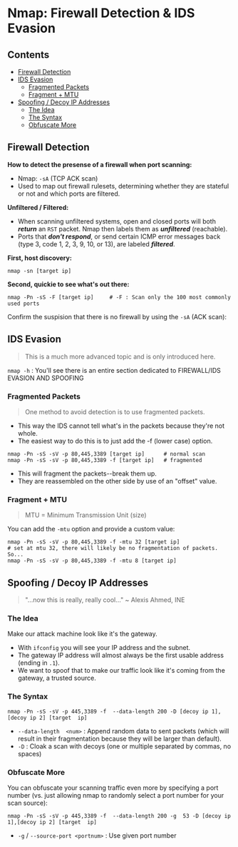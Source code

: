 # Nmap: Firewall Detection & IDS Evasion

## Contents
- [Firewall Detection](#)
- [IDS Evasion](#)
  - [Fragmented Packets](#)
  - [Fragment + MTU](#)
- [Spoofing / Decoy IP Addresses](#)
  - [The Idea](#)
  - [The Syntax](#)
  - [Obfuscate More](#)

## Firewall Detection

**How to detect the presense of a firewall when port scanning:** 
- Nmap: `-sA` (TCP ACK scan)
- Used to map out firewall rulesets, determining whether they are stateful or not and which ports are filtered.

**Unfiltered / Filtered:** 
- When scanning unfiltered systems, open and closed ports will both **_return_** an `RST` packet. Nmap then labels them as **_unfiltered_** (reachable).
- Ports that **_don't respond_**, or send certain ICMP error messages back (type 3, code 1, 2, 3, 9, 10, or 13), are labeled **_filtered_**. 

**First, host discovery:** 
```
nmap -sn [target ip]
```
**Second, quickie to see what's out there:**
```
nmap -Pn -sS -F [target ip]     # -F : Scan only the 100 most commonly used ports
```

Confirm the suspision that there is no firewall by using the `-sA` (ACK scan): 

## IDS Evasion
> This is a much more advanced topic and is only introduced here.

`nmap -h` : You'll see there is an entire section dedicated to FIREWALL/IDS EVASION AND SPOOFING

### Fragmented Packets
> One method to avoid detection is to use fragmented packets. 
- This way the IDS cannot tell what's in the packets because they're not whole.
- The easiest way to do this is to just add the -f (lower case) option.

```
nmap -Pn -sS -sV -p 80,445,3389 [target ip]      # normal scan
nmap -Pn -sS -sV -p 80,445,3389 -f [target ip]   # fragmented
```
- This will fragment the packets--break them up.
- They are reassembled on the other side by use of an "offset" value.

### Fragment + MTU
> MTU =  Minimum Transmission Unit (size)

You can add the `-mtu` option and provide a custom value: 
```
nmap -Pn -sS -sV -p 80,445,3389 -f -mtu 32 [target ip]
# set at mtu 32, there will likely be no fragmentation of packets. So...
nmap -Pn -sS -sV -p 80,445,3389 -f -mtu 8 [target ip]
```

## Spoofing / Decoy IP Addresses
> "...now this is really, really cool..." ~ Alexis Ahmed, INE

### The Idea

Make our attack machine look like it's the gateway.
- With `ifconfig` you will see your IP address and the subnet.
- The gateway IP address will almost always be the first usable address (ending in `.1`).
- We want to spoof that to make our traffic look like it's coming from the gateway, a trusted source.

### The Syntax
```
nmap -Pn -sS -sV -p 445,3389 -f  --data-length 200 -D [decoy ip 1],[decoy ip 2] [target  ip]
```
- `--data-length  <num>` : Append random data to sent packets (which will result in their fragmentation because they will be larger than default).
- `-D` : Cloak a scan with decoys (one or multiple separated by commas, no spaces)

### Obfuscate More

You can obfuscate your scanning traffic even more by specifying a port number (vs. just allowing nmap to randomly select a port number for your scan source): 
```
nmap -Pn -sS -sV -p 445,3389 -f  --data-length 200 -g  53 -D [decoy ip 1],[decoy ip 2] [target  ip]
```
- `-g`  /  `--source-port <portnum>`  :  Use given port number
